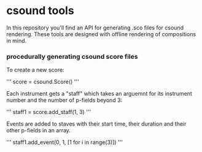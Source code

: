 # csound tools

In this repository you'll find an API for generating .sco files for csound rendering. These tools are designed with offline rendering of compositions in mind. 

### procedurally generating csound score files

To create a new score:

'''
score = csound.Score()
'''

Each instrument gets a "staff" which takes an arguemnt for its instrument number and the number of p-fields beyond 3:

'''
staff1 = score.add_staff(1, 3)
'''

Events are added to staves with their start time, their duration and their other p-fields in an array.

'''
staff1.add_event(0, 1, [1 for i in range(3)])
'''


	  
